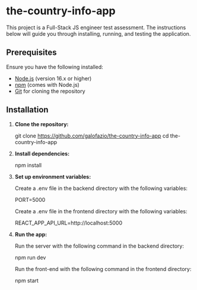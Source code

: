 # the-country-info-app

This project is a Full-Stack JS engineer test assessment. The instructions below will guide you through installing, running, and testing the application.

## Prerequisites

Ensure you have the following installed:
- [Node.js](https://nodejs.org/) (version 16.x or higher)
- [npm](https://www.npmjs.com/) (comes with Node.js)
- [Git](https://git-scm.com/) for cloning the repository

## Installation

1. **Clone the repository:**

   	git clone https://github.com/galofazio/the-country-info-app
   	cd the-country-info-app

2. **Install dependencies:**

	npm install

3. **Set up environment variables:**

	Create a .env file in the backend directory with the following variables:
	
	PORT=5000

	Create a .env file in the frontend directory with the following variables:
	
	REACT_APP_API_URL=http://localhost:5000

4. **Run the app:**

	Run the server with the following command in the backend directory:

	npm run dev 

	Run the front-end with the following command in the frontend directory:

	npm start